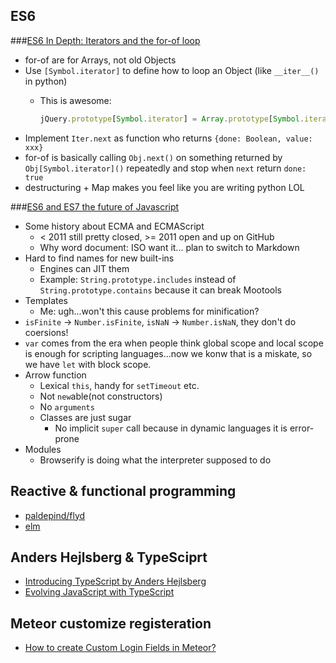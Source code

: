 ## ES6
###[ES6 In Depth: Iterators and the for-of loop](https://hacks.mozilla.org/2015/04/es6-in-depth-iterators-and-the-for-of-loop/)

* for-of are for Arrays, not old Objects
* Use `[Symbol.iterator]` to define how to loop an Object (like `__iter__()` in python)
  * This is awesome:

    ```javascript
    jQuery.prototype[Symbol.iterator] = Array.prototype[Symbol.iterator];
    ```
* Implement `Iter.next` as function who returns `{done: Boolean, value: xxx}`
* for-of is basically calling `Obj.next()` on something returned by `Obj[Symbol.iterator]()` repeatedly and stop when `next` return `done: true`
* destructuring + Map makes you feel like you are writing python LOL

###[ES6 and ES7 the future of Javascript](https://www.youtube.com/watch?v=6AytbSdWBKg)

* Some history about ECMA and ECMAScript
  * < 2011 still pretty closed, >= 2011 open and up on GitHub
  * Why word document: ISO want it... plan to switch to Markdown
* Hard to find names for new built-ins
  * Engines can JIT them
  * Example: `String.prototype.includes` instead of `String.prototype.contains` because it can break Mootools
* Templates
  * Me: ugh...won't this cause problems for minification?
* `isFinite` -> `Number.isFinite`, `isNaN` -> `Number.isNaN`, they don't do coersions!
* `var` comes from the era when people think global scope and local scope is enough for scripting languages...now we konw that is a miskate, so we have `let` with block scope.
* Arrow function
  * Lexical `this`, handy for `setTimeout` etc.
  * Not `new`able(not constructors)
  * No `arguments`
  * Classes are just sugar
    * No implicit `super` call because in dynamic languages it is error-prone
* Modules
  * Browserify is doing what the interpreter supposed to do
  

## Reactive & functional programming
* [paldepind/flyd](https://github.com/paldepind/flyd)
* [elm](http://elm-lang.org/Learn.elm)

## Anders Hejlsberg & TypeSciprt
* [Introducing TypeScript by Anders Hejlsberg ](https://www.youtube.com/watch?v=K68NVae-PBs)
* [Evolving JavaScript with TypeScript](https://www.youtube.com/watch?v=Ut694dsIa8w)

## Meteor customize registeration
* [How to create Custom Login Fields in Meteor?](https://stackoverflow.com/questions/20833631/how-to-create-custom-login-fields-in-meteor)